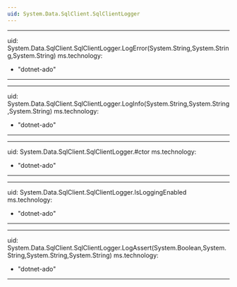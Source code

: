 ```yaml
---
uid: System.Data.SqlClient.SqlClientLogger
---
```


---
uid: System.Data.SqlClient.SqlClientLogger.LogError(System.String,System.String,System.String)
ms.technology:
  - "dotnet-ado"
---

---
uid: System.Data.SqlClient.SqlClientLogger.LogInfo(System.String,System.String,System.String)
ms.technology:
  - "dotnet-ado"
---

---
uid: System.Data.SqlClient.SqlClientLogger.#ctor
ms.technology:
  - "dotnet-ado"
---

---
uid: System.Data.SqlClient.SqlClientLogger.IsLoggingEnabled
ms.technology:
  - "dotnet-ado"
---

---
uid: System.Data.SqlClient.SqlClientLogger.LogAssert(System.Boolean,System.String,System.String,System.String)
ms.technology:
  - "dotnet-ado"
---
